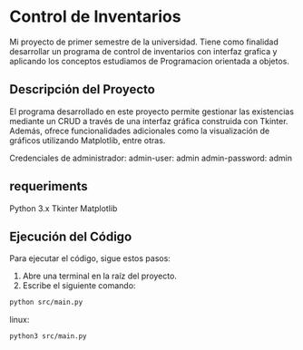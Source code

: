 # Control de Inventarios

Mi proyecto de primer semestre de la universidad. Tiene como finalidad desarrollar un programa de control de inventarios con interfaz grafica y aplicando los conceptos estudiamos de Programacion orientada a objetos.


## Descripción del Proyecto

El programa desarrollado en este proyecto permite gestionar las existencias mediante un CRUD a través de una interfaz gráfica construida con Tkinter. Además, ofrece funcionalidades adicionales como la visualización de gráficos utilizando Matplotlib, entre otras.

Credenciales de administrador:
admin-user: admin
admin-password: admin

## requeriments
Python 3.x
Tkinter
Matplotlib

## Ejecución del Código
Para ejecutar el código, sigue estos pasos:

1. Abre una terminal en la raíz del proyecto.
2. Escribe el siguiente comando:

```bash
python src/main.py
```
linux:
```bash
python3 src/main.py
```


